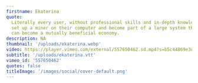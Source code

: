 ```yaml
---
firstname: Ekaterina
quote:
  Literally every user, without professional skills and in-depth knowledge, can
  set up a miner on their computer and become part of a large system that in the future
  can become a mutually beneficial economy.
description: NA
thumbnail: '/uploads/ekaterina.webp'
video: https://player.vimeo.com/external/557650462.sd.mp4?s=b5c44869e3dba7bff21b05ba40d99a7c38a0dccd&profile_id=164
subtitle: '/uploads/ekaterina.vtt'
vimeo_id: '557650462'
quotes: false
titleImage: '/images/social/cover-default.png'
---
```

